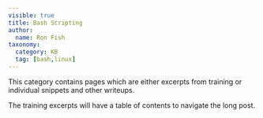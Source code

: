 ```yaml
---
visible: true
title: Bash Scripting
author:
  name: Ron Fish
taxonomy:
  category: KB
  tag: [bash,linux]
---
```


This category contains pages which are either excerpts from training or individual snippets and other writeups.

The training excerpts will have a table of contents to navigate the long post.
